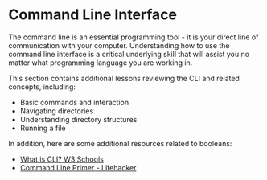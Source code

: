 # Command Line Interface

The command line is an essential programming tool - it is your
direct line of communication with your computer. Understanding
how to use the command line interface is a critical underlying
skill that will assist you no matter what programming language
you are working in.

This section contains additional lessons reviewing the CLI and
related concepts, including:

* Basic commands and interaction
* Navigating directories
* Understanding directory structures
* Running a file

In addition, here are some additional resources related to booleans:

* [What is CLI? W3 Schools](https://www.w3schools.com/whatis/whatis_cli.asp)
* [Command Line Primer - Lifehacker](https://lifehacker.com/a-command-line-primer-for-beginners-5633909)

